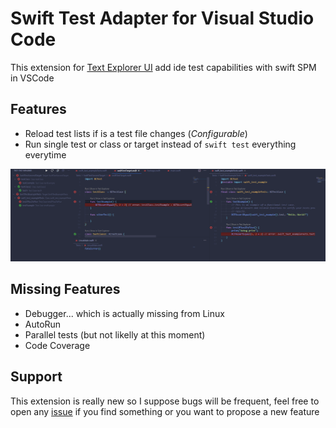 # Swift Test Adapter for Visual Studio Code

This extension for [Text Explorer UI](https://marketplace.visualstudio.com/items?itemName=hbenl.vscode-test-explorer) add ide test capabilities with swift SPM in VSCode

## Features

 * Reload test lists if is a test file changes (_Configurable_)
 * Run single test or class or target instead of `swift test` everything everytime

![Screenshot1](img/screenshot.png)

## Missing Features

 * Debugger... which is actually missing from Linux
 * AutoRun
 * Parallel tests (but not likelly at this moment)
 * Code Coverage

## Support

This extension is really new so I suppose bugs will be frequent, feel free to open any [issue](https://github.com/MFranceschi6/vscode-swift-test-adapter/issues) if you find something or you want to propose a new feature